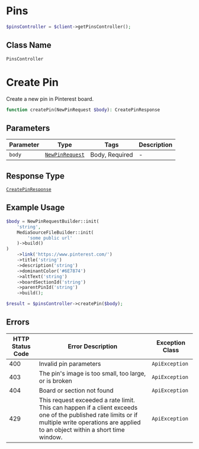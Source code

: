 # Pins

```php
$pinsController = $client->getPinsController();
```

## Class Name

`PinsController`


# Create Pin

Create a new pin in Pinterest board.

```php
function createPin(NewPinRequest $body): CreatePinResponse
```

## Parameters

| Parameter | Type | Tags | Description |
|  --- | --- | --- | --- |
| `body` | [`NewPinRequest`](../../doc/models/new-pin-request.md) | Body, Required | - |

## Response Type

[`CreatePinResponse`](../../doc/models/create-pin-response.md)

## Example Usage

```php
$body = NewPinRequestBuilder::init(
    'string',
    MediaSourceFileBuilder::init(
        'some public url'
    )->build()
)
    ->link('https://www.pinterest.com/')
    ->title('string')
    ->description('string')
    ->dominantColor('#6E7874')
    ->altText('string')
    ->boardSectionId('string')
    ->parentPinId('string')
    ->build();

$result = $pinsController->createPin($body);
```

## Errors

| HTTP Status Code | Error Description | Exception Class |
|  --- | --- | --- |
| 400 | Invalid pin parameters | `ApiException` |
| 403 | The pin's image is too small, too large, or is broken | `ApiException` |
| 404 | Board or section not found | `ApiException` |
| 429 | This request exceeded a rate limit. This can happen if a client exceeds one of the published rate limits or if multiple write operations are applied to an object within a short time window. | `ApiException` |

